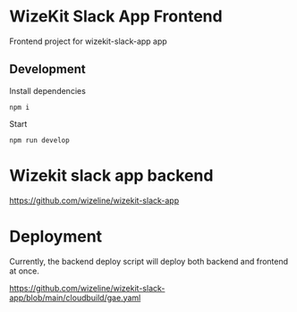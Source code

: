 # WizeKit Slack App Frontend

Frontend project for wizekit-slack-app app


## Development

Install dependencies

```
npm i
```

Start
```
npm run develop
```

# Wizekit slack app backend

https://github.com/wizeline/wizekit-slack-app

# Deployment

Currently, the backend deploy script will deploy both backend and frontend at once.

https://github.com/wizeline/wizekit-slack-app/blob/main/cloudbuild/gae.yaml
